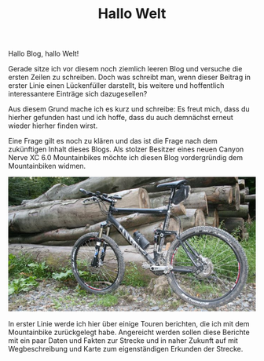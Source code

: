 ﻿---
layout: post
title: Hallo Welt
categories: blog canyon mountainbike wordpress
---

Hallo Blog, hallo Welt!

Gerade sitze ich vor diesem noch ziemlich leeren Blog und versuche die ersten Zeilen zu schreiben. Doch was schreibt man, wenn dieser Beitrag in erster Linie einen Lückenfüller darstellt, bis weitere und hoffentlich interessantere Einträge sich dazugesellen?

Aus diesem Grund mache ich es kurz und schreibe: Es freut mich, dass du hierher gefunden hast und ich hoffe, dass du auch demnächst erneut wieder hierher finden wirst.

Eine Frage gilt es noch zu klären und das ist die Frage nach dem zukünftigen Inhalt dieses Blogs. Als stolzer Besitzer eines neuen Canyon Nerve XC 6.0 Mountainbikes möchte ich diesen Blog vordergründig dem Mountainbiken widmen.

![Canyon Nerve XC 6.0](/images/2008-05-26/canyon-nerve.jpg)

In erster Linie werde ich hier über einige Touren berichten, die ich mit dem Mountainbike zurückgelegt habe. Angereicht werden sollen diese Berichte mit ein paar Daten und Fakten zur Strecke und in naher Zukunft auf mit Wegbeschreibung und Karte zum eigenständigen Erkunden der Strecke.
